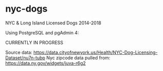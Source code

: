 # nyc-dogs
NYC & Long Island Licensed Dogs 2014-2018

Using PostgreSQL and pgAdmin 4:

CURRENTLY IN PROGRESS

Source data: https://data.cityofnewyork.us/Health/NYC-Dog-Licensing-Dataset/nu7n-tubp
Nyc zipcode data pulled from: https://data.ny.gov/widgets/juva-r6g2
